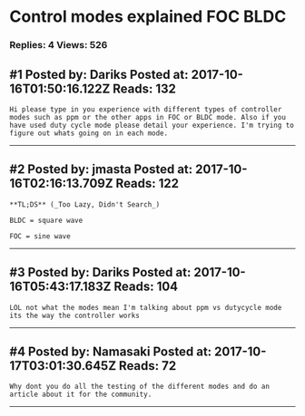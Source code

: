 # Control modes explained FOC BLDC

### Replies: 4 Views: 526

## \#1 Posted by: Dariks Posted at: 2017-10-16T01:50:16.122Z Reads: 132

```
Hi please type in you experience with different types of controller modes such as ppm or the other apps in FOC or BLDC mode. Also if you have used duty cycle mode please detail your experience. I'm trying to figure out whats going on in each mode.
```

---
## \#2 Posted by: jmasta Posted at: 2017-10-16T02:16:13.709Z Reads: 122

```
**TL;DS** (_Too Lazy, Didn't Search_)

BLDC = square wave

FOC = sine wave
```

---
## \#3 Posted by: Dariks Posted at: 2017-10-16T05:43:17.183Z Reads: 104

```
LOL not what the modes mean I'm talking about ppm vs dutycycle mode its the way the controller works
```

---
## \#4 Posted by: Namasaki Posted at: 2017-10-17T03:01:30.645Z Reads: 72

```
Why dont you do all the testing of the different modes and do an article about it for the community.
```

---
